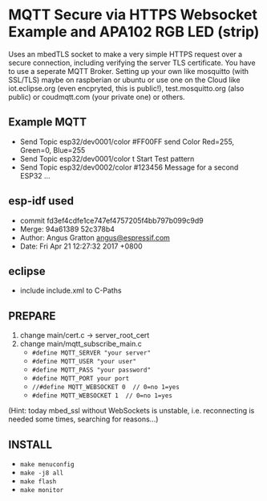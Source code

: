 # MQTT Secure via HTTPS Websocket Example and APA102 RGB LED (strip)

Uses an mbedTLS socket to make a very simple HTTPS request over a secure connection, including verifying the server TLS certificate.
You have to use a seperate MQTT Broker. Setting up your own like mosquitto (with SSL/TLS) maybe on raspberian or ubuntu or use one on the Cloud like iot.eclipse.org (even encpryted, this is public!), 
test.mosquitto.org (also public) or coudmqtt.com (your private one) or others. 

## Example MQTT
* Send Topic esp32/dev0001/color #FF00FF send Color Red=255, Green=0, Blue=255
* Send Topic esp32/dev0001/color t Start Test pattern
* Send Topic esp32/dev0002/color #123456 Message for a second ESP32 ...

## esp-idf used
* commit fd3ef4cdfe1ce747ef4757205f4bb797b099c9d9
* Merge: 94a61389 52c378b4
* Author: Angus Gratton <angus@espressif.com>
* Date:   Fri Apr 21 12:27:32 2017 +0800


## eclipse
* include include.xml to C-Paths

## PREPARE
1. change main/cert.c -> server_root_cert
2. change main/mqtt_subscribe_main.c
    * `#define MQTT_SERVER "your server"`
    * `#define MQTT_USER "your user"`
    * `#define MQTT_PASS "your password"`
    * `#define MQTT_PORT your port`
    * `//#define MQTT_WEBSOCKET 0  // 0=no 1=yes`
    * `#define MQTT_WEBSOCKET 1  // 0=no 1=yes`

(Hint: today mbed_ssl without WebSockets is unstable, i.e. reconnecting is needed some times, searching for reasons...)

## INSTALL
* `make menuconfig`
* `make -j8 all`
* `make flash`
* `make monitor`




